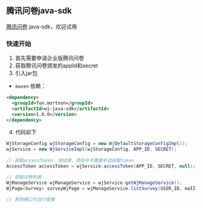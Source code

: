 ## 腾讯问卷java-sdk

[腾讯问卷](https://wj.qq.com/docs/openapi) java-sdk，欢迎试用

### 快速开始
1. 首先需要申请企业版腾讯问卷
2. 获取腾讯问卷颁发的appId和secret
3. 引入jar包
- `maven` 依赖：
```xml
<dependency>
  <groupId>fun.mortnon</groupId>
  <artifactId>wj-java-sdk</artifactId>
  <version>1.0.0</version>
</dependency>
```
4. 代码如下
```java
WjStorageConfig wjStorageConfig = new WjDefaultStorageConfigImpl();
wjService = new WjServiceImpl(wjStorageConfig, APP_ID, SECRET);
    
// 获取accessToken，测试用，项目中不需要手动获取token
AccessToken accessToken = wjService.accessToken(APP_ID, SECRET, null);

// 获取问卷列表    
WjManageService wjManageService = wjService.getWjManageService();
WjPage<Survey> surveyWjPage = wjManageService.listSurvey(USER_ID, null, 1, 20);
    
// 其他接口可自行查看
```